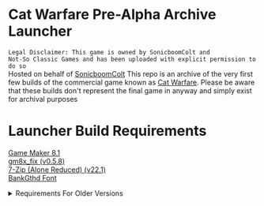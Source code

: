 # Cat Warfare Pre-Alpha Archive Launcher

<code>Legal Disclaimer: This game is owned by SonicboomColt and Not-So Classic Games and has been uploaded with explicit permission to do so</code>
\
Hosted on behalf of [SonicboomColt](https://github.com/sonicboomcolt)
This repo is an archive of the very first few builds of the commercial game known as [Cat Warfare](https://store.steampowered.com/app/923370). Please be aware that these builds don't represent the final game in anyway and simply exist for archival purposes

# Launcher Build Requirements

[Game Maker 8.1](https://archive.org/details/GameMaker81)
\
[gm8x_fix (v0.5.8)](https://github.com/skyfloogle/gm8x_fix/releases/tag/v0.5.8)
\
[7-Zip (Alone Reduced) (v22.1)](https://www.7-zip.org/a/7zr.exe)
\
[BankGthd Font](https://www.fonttr.com/bankgthd-font)

<details>
<summary>Requirements For Older Versions</summary>
  
[7-Zip (Alone (v21.07)](https://www.7-zip.org/a/7z2107-extra.7z) (v1.0 - v1.1)
  
</details>

